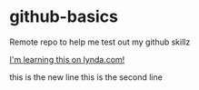 # github-basics
Remote repo to help me test out my github skillz

[I'm learning this on lynda.com!](http://www.lynda.com)

this is the new line
this is the second line
